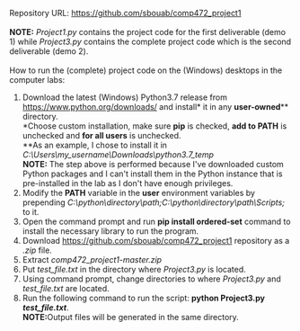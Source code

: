 Repository URL: https://github.com/sbouab/comp472_project1
<br>
<br>
<b>NOTE:</b> <i>Project1.py</i> contains the project code for the first deliverable (demo 1) while <i>Project3.py</i> contains the complete project code which is the second deliverable (demo 2).
<br>
<br>
How to run the (complete) project code on the (Windows) desktops in the computer labs:
<br>
1) Download the latest (Windows) Python3.7 release from https://www.python.org/downloads/ and install* it in any <b>user-owned</b>** directory.
<br>*Choose custom installation, make sure <b>pip</b> is checked, <b>add to PATH</b> is unchecked and <b>for all users</b> is unchecked.
<br>**As an example, I chose to install it in <i>C:\Users\my_username\Downloads\python3.7_temp</i>
<br><b>NOTE:</b> The step above is performed because I've downloaded custom Python packages and I can't install them in the Python instance that is pre-installed in the lab as I don't have enough privileges.
2) Modify the <b>PATH</b> variable in the <b>user</b> environment variables by prepending <i>C:\python\directory\path\;C:\python\directory\path\Scripts\;</i> to it.
3) Open the command prompt and run <b>pip install ordered-set</b> command to install the necessary library to run the program.
4) Download https://github.com/sbouab/comp472_project1 repository as a <i>.zip</i> file.
5) Extract <i>comp472_project1-master.zip</i>
6) Put <i>test_file.txt</i> in the directory where <i>Project3.py</i> is located.
7) Using command prompt, change directories to where <i>Project3.py</i> and <i>test_file.txt</i> are located.
8) Run the following command to run the script: <b>python Project3.py <i>test_file.txt</i></b>.
<br><b>NOTE:</b>Output files will be generated in the same directory.

